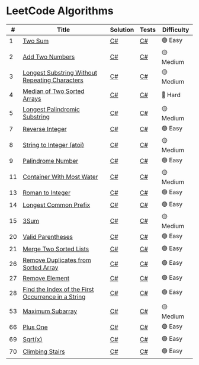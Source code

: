 # LeetCode Algorithms

| #  | Title                                                                 | Solution                                                                 | Tests                                                                     | Difficulty |
|----|-----------------------------------------------------------------------|--------------------------------------------------------------------------|---------------------------------------------------------------------------|------------|
| 1  | [Two Sum](https://leetcode.com/problems/two-sum/)                    | [C#](./csharp/LeetCodeProblems/Algorithms/Problem0001_TwoSum)           | [C#](./csharp/LeetCodeProblems.Tests/Algorithms/Problem0001_TwoSum)       | 🟢 Easy    |
| 2  | [Add Two Numbers](https://leetcode.com/problems/add-two-numbers/)    | [C#](./csharp/LeetCodeProblems/Algorithms/Problem0002_AddTwoNumbers)    | [C#](./csharp/LeetCodeProblems.Tests/Algorithms/Problem0002_AddTwoNumbers)| 🟡 Medium  |
| 3  | [Longest Substring Without Repeating Characters](https://leetcode.com/problems/longest-substring-without-repeating-characters/) | [C#](./csharp/LeetCodeProblems/Algorithms/Problem0003_LongestSubstringWithoutRepeatingCharacters) | [C#](./csharp/LeetCodeProblems.Tests/Algorithms/Problem0003_LongestSubstringWithoutRepeatingCharacters) | 🟡 Medium  |
| 4  | [Median of Two Sorted Arrays](https://leetcode.com/problems/median-of-two-sorted-arrays/) | [C#](./csharp/LeetCodeProblems/Algorithms/Problem0004_MedianOfTwoSortedArrays) | [C#](./csharp/LeetCodeProblems.Tests/Algorithms/Problem0004_MedianOfTwoSortedArrays) | 🔴 Hard    |
| 5  | [Longest Palindromic Substring](https://leetcode.com/problems/longest-palindromic-substring/) | [C#](./csharp/LeetCodeProblems/Algorithms/Problem0005_LongestPalindromicSubstring) | [C#](./csharp/LeetCodeProblems.Tests/Algorithms/Problem0005_LongestPalindromicSubstring) | 🟡 Medium  |
| 7  | [Reverse Integer](https://leetcode.com/problems/reverse-integer/)    | [C#](./csharp/LeetCodeProblems/Algorithms/Problem0007_ReverseInteger)    | [C#](./csharp/LeetCodeProblems.Tests/Algorithms/Problem0007_ReverseInteger)| 🟢 Easy    |
| 8  | [String to Integer (atoi)](https://leetcode.com/problems/string-to-integer-atoi/) | [C#](./csharp/LeetCodeProblems/Algorithms/Problem0008_StringToIntegerAtoi) | [C#](./csharp/LeetCodeProblems.Tests/Algorithms/Problem0008_StringToIntegerAtoi) | 🟡 Medium  |
| 9  | [Palindrome Number](https://leetcode.com/problems/palindrome-number/) | [C#](./csharp/LeetCodeProblems/Algorithms/Problem0009_PalindromeNumber) | [C#](./csharp/LeetCodeProblems.Tests/Algorithms/Problem0009_PalindromeNumber) | 🟢 Easy    |
| 11 | [Container With Most Water](https://leetcode.com/problems/container-with-most-water/) | [C#](./csharp/LeetCodeProblems/Algorithms/Problem0011_ContainerWithMostWater) | [C#](./csharp/LeetCodeProblems.Tests/Algorithms/Problem0011_ContainerWithMostWater) | 🟡 Medium  |
| 13 | [Roman to Integer](https://leetcode.com/problems/roman-to-integer/)  | [C#](./csharp/LeetCodeProblems/Algorithms/Problem0013_RomanToInteger)    | [C#](./csharp/LeetCodeProblems.Tests/Algorithms/Problem0013_RomanToInteger) | 🟢 Easy    |
| 14 | [Longest Common Prefix](https://leetcode.com/problems/longest-common-prefix/) | [C#](./csharp/LeetCodeProblems/Algorithms/Problem0014_LongestCommonPrefix) | [C#](./csharp/LeetCodeProblems.Tests/Algorithms/Problem0014_LongestCommonPrefix) | 🟢 Easy    |
| 15 | [3Sum](https://leetcode.com/problems/3sum/)                          | [C#](./csharp/LeetCodeProblems/Algorithms/Problem0015_3Sum)          | [C#](./csharp/LeetCodeProblems.Tests/Algorithms/Problem0015_3Sum)      | 🟡 Medium  |
| 20 | [Valid Parentheses](https://leetcode.com/problems/valid-parentheses/) | [C#](./csharp/LeetCodeProblems/Algorithms/Problem0020_ValidParentheses)  | [C#](./csharp/LeetCodeProblems.Tests/Algorithms/Problem0020_ValidParentheses) | 🟢 Easy    |
| 21 | [Merge Two Sorted Lists](https://leetcode.com/problems/merge-two-sorted-lists/) | [C#](./csharp/LeetCodeProblems/Algorithms/Problem0021_MergeTwoSortedLists) | [C#](./csharp/LeetCodeProblems.Tests/Algorithms/Problem0021_MergeTwoSortedLists) | 🟢 Easy    |
| 26 | [Remove Duplicates from Sorted Array](https://leetcode.com/problems/remove-duplicates-from-sorted-array/) | [C#](./csharp/LeetCodeProblems/Algorithms/Problem0026_RemoveDuplicatesFromSortedArray) | [C#](./csharp/LeetCodeProblems.Tests/Algorithms/Problem0026_RemoveDuplicatesFromSortedArray) | 🟢 Easy    |
| 27 | [Remove Element](https://leetcode.com/problems/remove-element/) | [C#](./csharp/LeetCodeProblems/Algorithms/Problem0027_RemoveElement) | [C#](./csharp/LeetCodeProblems.Tests/Algorithms/Problem0027_RemoveElement) | 🟢 Easy    |
| 28 | [Find the Index of the First Occurrence in a String](https://leetcode.com/problems/find-the-index-of-the-first-occurrence-in-a-string/) | [C#](./csharp/LeetCodeProblems/Algorithms/Problem0028_FindTheIndexOfTheFirstOccurrenceInAString) | [C#](./csharp/LeetCodeProblems.Tests/Algorithms/Problem0028_FindTheIndexOfTheFirstOccurrenceInAString) | 🟢 Easy    |
| 53 | [Maximum Subarray](https://leetcode.com/problems/maximum-subarray/) | [C#](./csharp/LeetCodeProblems/Algorithms/Problem0053_MaximumSubarray) | [C#](./csharp/LeetCodeProblems.Tests/Algorithms/Problem0053_MaximumSubarray) | 🟡 Medium  |
| 66 | [Plus One](https://leetcode.com/problems/plus-one/) | [C#](./csharp/LeetCodeProblems/Algorithms/Problem0066_PlusOne) | [C#](./csharp/LeetCodeProblems.Tests/Algorithms/Problem0066_PlusOne) | 🟢 Easy    |
| 69 | [Sqrt(x)](https://leetcode.com/problems/sqrtx/) | [C#](./csharp/LeetCodeProblems/Algorithms/Problem0069_SqrtX) | [C#](./csharp/LeetCodeProblems.Tests/Algorithms/Problem0069_SqrtX) | 🟢 Easy    |
| 70 | [Climbing Stairs](https://leetcode.com/problems/climbing-stairs/) | [C#](./csharp/LeetCodeProblems/Algorithms/Problem0070_ClimbingStairs) | [C#](./csharp/LeetCodeProblems.Tests/Algorithms/Problem0070_ClimbingStairs) | 🟢 Easy |
